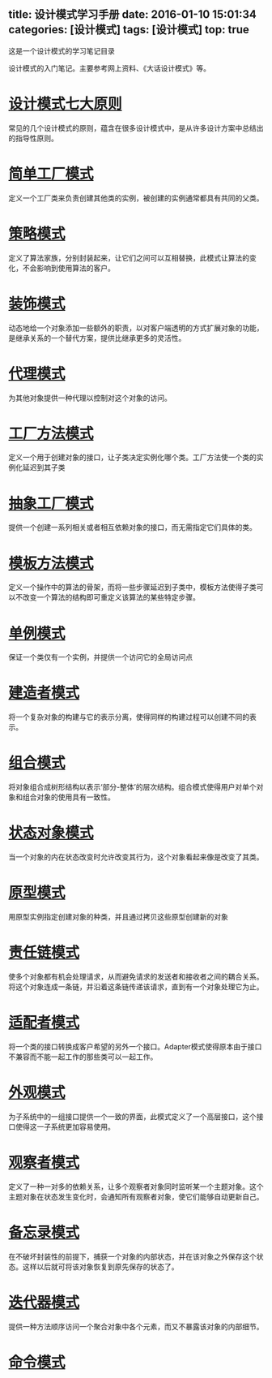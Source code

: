 ﻿title: 设计模式学习手册
date: 2016-01-10 15:01:34
categories: [设计模式]
tags: [设计模式]
top: true
---
这是一个设计模式的学习笔记目录<!--more-->

设计模式的入门笔记。主要参考网上资料、《大话设计模式》等。

# [设计模式七大原则][design-philosophy]

常见的几个设计模式的原则，蕴含在很多设计模式中，是从许多设计方案中总结出的指导性原则。

# [简单工厂模式][SimpleFactoryPattern]

定义一个工厂类来负责创建其他类的实例，被创建的实例通常都具有共同的父类。

# [策略模式][Strategy_Pattern]

定义了算法家族，分别封装起来，让它们之间可以互相替换，此模式让算法的变化，不会影响到使用算法的客户。

# [装饰模式][Decorator-Pattern]

动态地给一个对象添加一些额外的职责，以对客户端透明的方式扩展对象的功能，是继承关系的一个替代方案，提供比继承更多的灵活性。

# [代理模式][Proxy-Pattern]

为其他对象提供一种代理以控制对这个对象的访问。

# [工厂方法模式][Factory_Method_Pattern]

定义一个用于创建对象的接口，让子类决定实例化哪个类。工厂方法使一个类的实例化延迟到其子类

# [抽象工厂模式][Abstract_Factory_Pattern]

提供一个创建一系列相关或者相互依赖对象的接口，而无需指定它们具体的类。

# [模板方法模式][Template_Method_Pattern]

定义一个操作中的算法的骨架，而将一些步骤延迟到子类中，模板方法使得子类可以不改变一个算法的结构即可重定义该算法的某些特定步骤。

# [单例模式][Singleton-Pattern]

保证一个类仅有一个实例，并提供一个访问它的全局访问点

# [建造者模式][BuilderPattern]

将一个复杂对象的构建与它的表示分离，使得同样的构建过程可以创建不同的表示。

# [组合模式][CompositePattern]

将对象组合成树形结构以表示‘部分-整体’的层次结构。组合模式使得用户对单个对象和组合对象的使用具有一致性。

# [状态对象模式][StatePattern]

当一个对象的内在状态改变时允许改变其行为，这个对象看起来像是改变了其类。

# [原型模式][PrototypePattern]

用原型实例指定创建对象的种类，并且通过拷贝这些原型创建新的对象

# [责任链模式][ChainOfResponsibility]

使多个对象都有机会处理请求，从而避免请求的发送者和接收者之间的耦合关系。将这个对象连成一条链，并沿着这条链传递该请求，直到有一个对象处理它为止。

# [适配者模式][AdapterPattern]

将一个类的接口转换成客户希望的另外一个接口。Adapter模式使得原本由于接口不兼容而不能一起工作的那些类可以一起工作。

# [外观模式][FacadePattern]

为子系统中的一组接口提供一个一致的界面，此模式定义了一个高层接口，这个接口使得这一子系统更加容易使用。

# [观察者模式][ObserverPattern]

定义了一种一对多的依赖关系，让多个观察者对象同时监听某一个主题对象。这个主题对象在状态发生变化时，会通知所有观察者对象，使它们能够自动更新自己。

# [备忘录模式][MementoPattern]

在不破坏封装性的前提下，捕获一个对象的内部状态，并在该对象之外保存这个状态。这样以后就可将该对象恢复到原先保存的状态了。

# [迭代器模式][IteratorPattern]

提供一种方法顺序访问一个聚合对象中各个元素，而又不暴露该对象的内部细节。

# [命令模式][CommandPattern]

[SimpleFactoryPattern]:http://huangzihao.me/Designpattern/Simple_Factory_Pattern/
[Strategy_Pattern]:http://huangzihao.me/Designpattern/Strategy_Pattern/
[Decorator-Pattern]:http://huangzihao.me/Designpattern/Decorator-Pattern/
[Proxy-Pattern]:http://huangzihao.me/Designpattern/Proxy-Pattern/
[Factory_Method_Pattern]:http://huangzihao.me/Designpattern/Factory-Method-Pattern/
[Abstract_Factory_Pattern]:http://huangzihao.me/Designpattern/Abstract-Factory/
[Template_Method_Pattern]:http://huangzihao.me/Designpattern/Template_Method_Pattern/
[Singleton-Pattern]:http://huangzihao.me/Designpattern/Singleton-Pattern/
[design-philosophy]:http://huangzihao.me/Designpattern/design-philosophy/
[BuilderPattern]:http://huangzihao.me/Designpattern/BuilderPattern/
[CompositePattern]:http://huangzihao.me/Designpattern/CompositePattern/
[StatePattern]:http://huangzihao.me/Designpattern/StatePattern/
[PrototypePattern]:http://huangzihao.me/Designpattern/PrototypePattern/
[ChainOfResponsibility]:http://huangzihao.me/Designpattern/ChainOfResponsibility/
[AdapterPattern]:http://huangzihao.me/Designpattern/AdapterPattern/
[FacadePattern]:http://huangzihao.me/Designpattern/FacadePattern/
[ObserverPattern]:http://huangzihao.me/Designpattern/ObserverPattern/
[MementoPattern]:http://huangzihao.me/Designpattern/MementoPattern/
[IteratorPattern]:http://huangzihao.me/Designpattern/IteratorPattern/
[CommandPattern]:http://huangzihao.me/Designpattern/CommandPattern/
